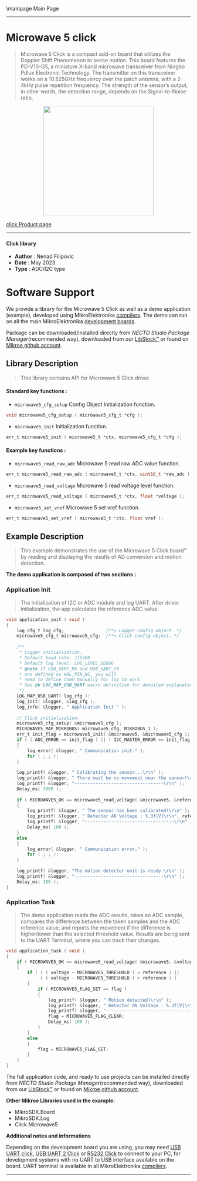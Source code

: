 \mainpage Main Page

---
# Microwave 5 click

> Microwave 5 Click is a compact add-on board that utilizes the Doppler Shift Phenomenon to sense motion. 
> This board features the PD-V10-G5, a miniature X-band microwave transceiver from Ningbo Pdlux Electronic Technology. 
> The transmitter on this transceiver works on a 10.525GHz frequency over the patch antenna, 
> with a 2-4kHz pulse repetition frequency. The strength of the sensor’s output, in other words, 
> the detection range, depends on the Signal-to-Noise ratio.

<p align="center">
  <img src="https://download.mikroe.com/images/click_for_ide/microwave5_click.png" height=300px>
</p>

[click Product page](https://www.mikroe.com/microwave-5-click)

---


#### Click library

- **Author**        : Nenad Filipovic
- **Date**          : May 2023.
- **Type**          : ADC/I2C type


# Software Support

We provide a library for the Microwave 5 Click
as well as a demo application (example), developed using MikroElektronika
[compilers](https://www.mikroe.com/necto-studio).
The demo can run on all the main MikroElektronika [development boards](https://www.mikroe.com/development-boards).

Package can be downloaded/installed directly from *NECTO Studio Package Manager*(recommended way), downloaded from our [LibStock&trade;](https://libstock.mikroe.com) or found on [Mikroe github account](https://github.com/MikroElektronika/mikrosdk_click_v2/tree/master/clicks).

## Library Description

> This library contains API for Microwave 5 Click driver.

#### Standard key functions :

- `microwave5_cfg_setup` Config Object Initialization function.
```c
void microwave5_cfg_setup ( microwave5_cfg_t *cfg );
```

- `microwave5_init` Initialization function.
```c
err_t microwave5_init ( microwave5_t *ctx, microwave5_cfg_t *cfg );
```

#### Example key functions :

- `microwave5_read_raw_adc` Microwave 5 read raw ADC value function.
```c
err_t microwave5_read_raw_adc ( microwave5_t *ctx, uint16_t *raw_adc );
```

- `microwave5_read_voltage` Microwave 5 read voltage level function.
```c
err_t microwave5_read_voltage ( microwave5_t *ctx, float *voltage );
```

- `microwave5_set_vref` Microwave 5 set vref function.
```c
err_t microwave5_set_vref ( microwave5_t *ctx, float vref );
```

## Example Description

> This example demonstrates the use of the Microwave 5 Click board™ 
> by reading and displaying the results of AD conversion and motion detection.

**The demo application is composed of two sections :**

### Application Init

> The initialization of I2C or ADC module and log UART.
> After driver initialization, the app calculates the reference ADC value.

```c
void application_init ( void )
{
    log_cfg_t log_cfg;                /**< Logger config object. */
    microwave5_cfg_t microwave5_cfg;  /**< Click config object. */
    
    /** 
     * Logger initialization.
     * Default baud rate: 115200
     * Default log level: LOG_LEVEL_DEBUG
     * @note If USB_UART_RX and USB_UART_TX 
     * are defined as HAL_PIN_NC, you will 
     * need to define them manually for log to work. 
     * See @b LOG_MAP_USB_UART macro definition for detailed explanation.
     */
    LOG_MAP_USB_UART( log_cfg );
    log_init( &logger, &log_cfg );
    log_info( &logger, " Application Init " );
    
    // Click initialization.
    microwave5_cfg_setup( &microwave5_cfg );
    MICROWAVE5_MAP_MIKROBUS( microwave5_cfg, MIKROBUS_1 );
    err_t init_flag = microwave5_init( &microwave5, &microwave5_cfg );
    if ( ( ADC_ERROR == init_flag ) || ( I2C_MASTER_ERROR == init_flag ) )
    {
        log_error( &logger, " Communication init." );
        for ( ; ; );
    }
    
    log_printf( &logger, " Calibrating the sensor...\r\n" );
    log_printf( &logger, " There must be no movement near the sensor!\r\n" );
    log_printf( &logger, "----------------------------------\r\n" );
    Delay_ms( 3000 );
    
    if ( MICROWAVE5_OK == microwave5_read_voltage( &microwave5, &reference ) )
    {
        log_printf( &logger, " The sensor has been calibrated!\r\n" );
        log_printf( &logger, " Detector AN Voltage : %.3f[V]\r\n", reference );
        log_printf( &logger, "----------------------------------\r\n" );
        Delay_ms( 100 );
    }
    else
    {
        log_error( &logger, " Communication error." );
        for ( ; ; );
    }
    
    log_printf( &logger, "The motion detector unit is ready.\r\n" );
    log_printf( &logger, "----------------------------------\r\n" );
    Delay_ms( 100 );
}
```

### Application Task

> The demo application reads the ADC results, takes an ADC sample, 
> compares the difference between the taken samples and the ADC reference value, 
> and reports the movement if the difference is higher/lower than the selected threshold value.
> Results are being sent to the UART Terminal, where you can track their changes.

```c
void application_task ( void ) 
{
    if ( MICROWAVE5_OK == microwave5_read_voltage( &microwave5, &voltage ) )
    {
        if ( ( ( voltage + MICROWAVE5_THRESHOLD ) < reference ) || 
             ( ( voltage - MICROWAVE5_THRESHOLD ) > reference ) )
        {
            if ( MICROWAVE5_FLAG_SET == flag )
            {
                log_printf( &logger, " Motion detected!\r\n" );
                log_printf( &logger, " Detector AN Voltage : %.3f[V]\r\n", voltage );
                log_printf( &logger, "----------------------------------\r\n" );
                flag = MICROWAVE5_FLAG_CLEAR;
                Delay_ms( 100 );
            }
        }
        else
        {
            flag = MICROWAVE5_FLAG_SET;
        }
    }
}
```

The full application code, and ready to use projects can be installed directly from *NECTO Studio Package Manager*(recommended way), downloaded from our [LibStock&trade;](https://libstock.mikroe.com) or found on [Mikroe github account](https://github.com/MikroElektronika/mikrosdk_click_v2/tree/master/clicks).

**Other Mikroe Libraries used in the example:**

- MikroSDK.Board
- MikroSDK.Log
- Click.Microwave5

**Additional notes and informations**

Depending on the development board you are using, you may need
[USB UART click](https://www.mikroe.com/usb-uart-click),
[USB UART 2 Click](https://www.mikroe.com/usb-uart-2-click) or
[RS232 Click](https://www.mikroe.com/rs232-click) to connect to your PC, for
development systems with no UART to USB interface available on the board. UART
terminal is available in all MikroElektronika
[compilers](https://shop.mikroe.com/compilers).

---
